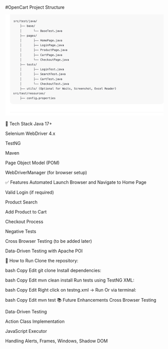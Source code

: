 
#OpenCart Project Structure

![](src/images/image1)

🚀 Tech Stack
Java 17+

Selenium WebDriver 4.x

TestNG

Maven

Page Object Model (POM)

WebDriverManager (for browser setup)

✅ Features Automated
Launch Browser and Navigate to Home Page

Valid Login (if required)

Product Search

Add Product to Cart

Checkout Process

Negative Tests

Cross Browser Testing (to be added later)

Data-Driven Testing with Apache POI

🔧 How to Run
Clone the repository:

bash
Copy
Edit
git clone <repo-url>
Install dependencies:

bash
Copy
Edit
mvn clean install
Run tests using TestNG XML:

bash
Copy
Edit
Right click on testng.xml -> Run
Or via terminal:

bash
Copy
Edit
mvn test
📚 Future Enhancements
Cross Browser Testing

Data-Driven Testing

Action Class Implementation

JavaScript Executor

Handling Alerts, Frames, Windows, Shadow DOM

